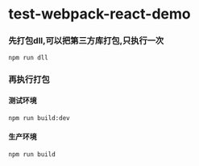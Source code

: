 # test-webpack-react-demo
### 先打包dll,可以把第三方库打包,只执行一次
```
npm run dll 
```
### 再执行打包
#### 测试环境
```
npm run build:dev
```
#### 生产环境
```
npm run build
```